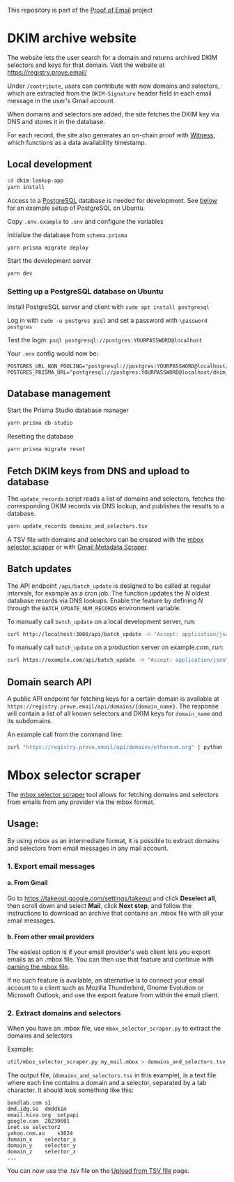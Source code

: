 This repository is part of the [Proof of Email](https://prove.email/) project

# DKIM archive website

The website lets the user search for a domain and returns archived DKIM selectors and keys for that domain. Visit the website at https://registry.prove.email/

Under `/contribute`, users can contribute with new domains and selectors, which are extracted from the `DKIM-Signature` header field in each email message in the user's Gmail account.

When domains and selectors are added, the site fetches the DKIM key via DNS and stores it in the database.

For each record, the site also generates an on-chain proof with [Witness](https://witness.co), which functions as a data availability timestamp.

## Local development

```bash
cd dkim-lookup-app
yarn install
```

Access to a [PostgreSQL](https://www.postgresql.org/) database is needed for development. See [below](#ubuntu_postgresql) for an example setup of PostgreSQL on Ubuntu.

Copy `.env.example` to `.env` and configure the variables

Initialize the database from `schema.prisma`

```bash
yarn prisma migrate deploy
```

Start the development server

```bash
yarn dev
```

<a name="ubuntu_postgresql"></a>
### Setting up a PostgreSQL database on Ubuntu

Install PostgreSQL server and client with `sudo apt install postgresql`

Log in with `sudo -u postgres psql` and set a password with `\password postgres`

Test the login: `psql postgresql://postgres:YOURPASSWORD@localhost`

Your `.env` config would now be:

```
POSTGRES_URL_NON_POOLING="postgresql://postgres:YOURPASSWORD@localhost/dkim_lookup"
POSTGRES_PRISMA_URL="postgresql://postgres:YOURPASSWORD@localhost/dkim_lookup"
```

## Database management

Start the Prisma Studio database manager

```bash
yarn prisma db studio
```

Resetting the database

```bash
yarn prisma migrate reset
```

## Fetch DKIM keys from DNS and upload to database

The `update_records` script reads a list of domains and selectors, fetches the corresponding DKIM records via DNS lookup, and publishes the results to a database.

```bash
yarn update_records domains_and_selectors.tsv
```

A TSV file with domains and selectors can be created with the [mbox selector scraper](../util/mbox_selector_scraper.py)
or with [Gmail Metadata Scraper](https://github.com/zkemail/selector-scraper)


## Batch updates

The API endpoint `/api/batch_update` is designed to be called at regular intervals, for example as a cron job.
The function updates the *N* oldest database records via DNS lookups.
Enable the feature by defining *N* through the `BATCH_UPDATE_NUM_RECORDS` environment variable.

To manually call `batch_update` on a local development server, run:

```bash
curl http://localhost:3000/api/batch_update -H "Accept: application/json" -H "Authorization: Bearer $CRON_SECRET"
```

To manually call `batch_update` on a production server on example.com, run:

```bash
curl https://example.com/api/batch_update -H "Accept: application/json" -H "Authorization: Bearer $CRON_SECRET"
```

## Domain search API

A public API endpoint for fetching keys for a certain domain is available at `https://registry.prove.email/api/domains/{domain_name}`. The response will contain a list of all known selectors and DKIM keys for `domain_name` and its subdomains.

An example call from the command line:

```bash
curl "https://registry.prove.email/api/domains/ethereum.org" | python -m json.tool
```


<a name="mbox_selector_scraper"></a>

# Mbox selector scraper

The [mbox selector scraper](util/mbox_selector_scraper.py) tool allows for fetching domains and selectors from emails from any provider via the mbox format.

## Usage:

By using mbox as an intermediate format, it is possible to extract domains and selectors from email messages in any mail account.

### 1. Export email messages

#### a. From Gmail

Go to https://takeout.google.com/settings/takeout and click **Deselect all**, then scroll down and select **Mail**, click **Next step**, and follow the instructions to download an archive that contains an .mbox file with all your email messages.

#### b. From other email providers

The easiest option is if your email provider's web client lets you export emails as an .mbox file.
You can then use that feature and continue with [parsing the mbox file](#mbox_extract).

If no such feature is available, an alternative is to connect your email account to a client such as Mozilla Thunderbird, Gnome Evolution or Microsoft Outlook, and use the export feature from within the email client.

<a name="mbox_extract"></a>
### 2. Extract domains and selectors

When you have an .mbox file, use `mbox_selector_scraper.py` to extract the domains and selectors

Example:

```bash
util/mbox_selector_scraper.py my_mail.mbox > domains_and_selectors.tsv
```

The output file, (`domains_and_selectors.tsv` in this example), is a text file where each line contains a domain and a selector, separated by a tab character.
It should look something like this:

```
bandlab.com s1
dmd.idg.se  dmddkim
email.kiva.org  smtpapi
google.com  20230601
inet.se selector2
yahoo.com.au    s1024
domain_x	selector_x
domain_y	selector_y
domain_z	selector_z
...
```

You can now use the .tsv file on the [Upload from TSV file](https://registry.prove.email/upload_tsv) page.
